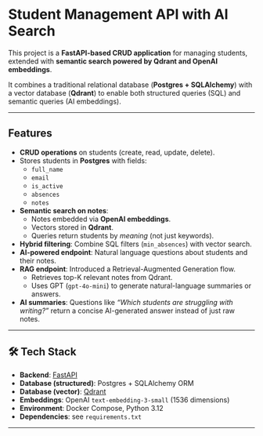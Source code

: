# Student Management API with AI Search  

This project is a **FastAPI-based CRUD application** for managing students, extended with **semantic search powered by Qdrant and OpenAI embeddings**.  

It combines a traditional relational database (**Postgres + SQLAlchemy**) with a vector database (**Qdrant**) to enable both structured queries (SQL) and semantic queries (AI embeddings).  

---

## Features  

- **CRUD operations** on students (create, read, update, delete).  
- Stores students in **Postgres** with fields:  
  - `full_name`  
  - `email`  
  - `is_active`  
  - `absences`  
  - `notes`  
- **Semantic search on notes**:  
  - Notes embedded via **OpenAI embeddings**.  
  - Vectors stored in **Qdrant**.  
  - Queries return students by *meaning* (not just keywords).  
- **Hybrid filtering**: Combine SQL filters (`min_absences`) with vector search.  
- **AI-powered endpoint**: Natural language questions about students and their notes.  
- **RAG endpoint**: Introduced a Retrieval-Augmented Generation flow.  
  - Retrieves top-K relevant notes from Qdrant.  
  - Uses GPT (`gpt-4o-mini`) to generate natural-language summaries or answers.
- **AI summaries**: Questions like *“Which students are struggling with writing?”* return a concise AI-generated answer instead of just raw notes.  

---

## 🛠️ Tech Stack  

- **Backend**: [FastAPI](https://fastapi.tiangolo.com/)  
- **Database (structured)**: Postgres + SQLAlchemy ORM  
- **Database (vector)**: [Qdrant](https://qdrant.tech/)  
- **Embeddings**: OpenAI `text-embedding-3-small` (1536 dimensions)  
- **Environment**: Docker Compose, Python 3.12  
- **Dependencies**: see `requirements.txt`  

---
